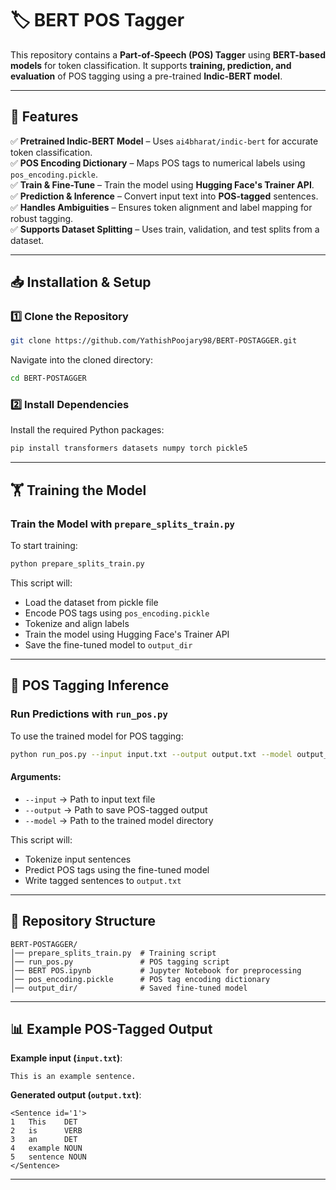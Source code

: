 # 🏷️ BERT POS Tagger

This repository contains a **Part-of-Speech (POS) Tagger** using **BERT-based models** for token classification. It supports **training, prediction, and evaluation** of POS tagging using a pre-trained **Indic-BERT model**.

---

## 🚀 Features

✅ **Pretrained Indic-BERT Model** – Uses `ai4bharat/indic-bert` for accurate token classification.  
✅ **POS Encoding Dictionary** – Maps POS tags to numerical labels using `pos_encoding.pickle`.  
✅ **Train & Fine-Tune** – Train the model using **Hugging Face's Trainer API**.  
✅ **Prediction & Inference** – Convert input text into **POS-tagged** sentences.  
✅ **Handles Ambiguities** – Ensures token alignment and label mapping for robust tagging.  
✅ **Supports Dataset Splitting** – Uses train, validation, and test splits from a dataset.  

---

## 📥 Installation & Setup

### 1️⃣ Clone the Repository
```bash
git clone https://github.com/YathishPoojary98/BERT-POSTAGGER.git
```
Navigate into the cloned directory:
```bash
cd BERT-POSTAGGER
```

### 2️⃣ Install Dependencies
Install the required Python packages:
```bash
pip install transformers datasets numpy torch pickle5
```

---

## 🏋️ Training the Model

### **Train the Model with `prepare_splits_train.py`**
To start training:
```bash
python prepare_splits_train.py
```
This script will:
- Load the dataset from pickle file
- Encode POS tags using `pos_encoding.pickle`
- Tokenize and align labels
- Train the model using Hugging Face's Trainer API
- Save the fine-tuned model to `output_dir`

---

## 🎯 POS Tagging Inference

### **Run Predictions with `run_pos.py`**
To use the trained model for POS tagging:
```bash
python run_pos.py --input input.txt --output output.txt --model output_dir
```
#### Arguments:
- `--input` → Path to input text file
- `--output` → Path to save POS-tagged output
- `--model` → Path to the trained model directory

This script will:
- Tokenize input sentences
- Predict POS tags using the fine-tuned model
- Write tagged sentences to `output.txt`

---

## 📂 Repository Structure

```
BERT-POSTAGGER/
│── prepare_splits_train.py  # Training script
│── run_pos.py               # POS tagging script
│── BERT POS.ipynb           # Jupyter Notebook for preprocessing
│── pos_encoding.pickle      # POS tag encoding dictionary
│── output_dir/              # Saved fine-tuned model
```

---

## 📊 Example POS-Tagged Output
**Example input (`input.txt`)**:
```
This is an example sentence.
```
**Generated output (`output.txt`)**:
```
<Sentence id='1'>
1   This    DET
2   is      VERB
3   an      DET
4   example NOUN
5   sentence NOUN
</Sentence>
```

---
